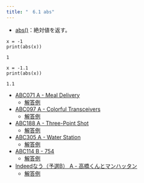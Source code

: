 ```yaml
---
title: "　6.1 abs"
---
```


* [abs()](https://docs.python.org/ja/3/library/functions.html#abs)：絶対値を返す。

```python:サンプルコード
x = -1
print(abs(x))
```

```text:実行結果
1
```

```python:サンプルコード
x = -1.1
print(abs(x))
```

```text:実行結果
1.1
```

- [ABC071 A - Meal Delivery](https://atcoder.jp/contests/abc071/tasks/abc071_a)
    - [解答例](https://atcoder.jp/contests/abc071/submissions/17923173)
- [ABC097 A - Colorful Transceivers](https://atcoder.jp/contests/abc097/tasks/abc097_a)
    - [解答例](https://atcoder.jp/contests/abc097/submissions/15394812)
- [ABC188 A - Three-Point Shot](https://atcoder.jp/contests/abc188/tasks/abc188_a)
    - [解答例](https://atcoder.jp/contests/abc188/submissions/21279363)
- [ABC305 A - Water Station](https://atcoder.jp/contests/abc305/tasks/abc305_a)
    - [解答例](https://atcoder.jp/contests/abc305/submissions/43162269)
- [ABC114 B - 754](https://atcoder.jp/contests/abc114/tasks/abc114_b)
    - [解答例](https://atcoder.jp/contests/abc114/submissions/17894354)
- [Indeedなう（予選B） A - 高橋くんとマンハッタン](https://atcoder.jp/contests/indeednow-qualb/tasks/indeednow_2015_qualb_1)
    - [解答例](https://atcoder.jp/contests/indeednow-qualb/submissions/15568308)